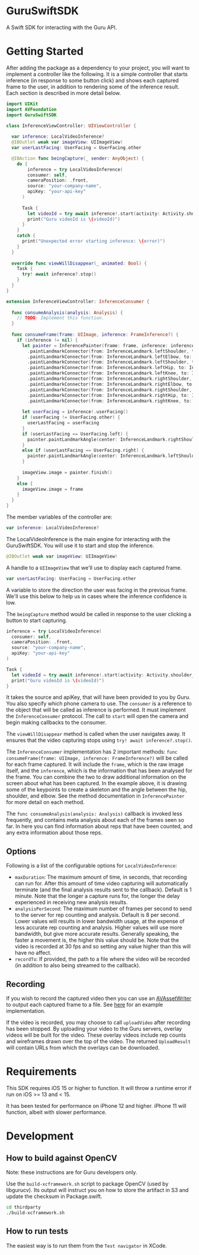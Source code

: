 # GuruSwiftSDK

A Swift SDK for interacting with the Guru API.

# Getting Started

After adding the package as a dependency to your project, you will want to implement a controller like the following.
It is a simple controller that starts inference (in response to some button click) and shows each captured frame
to the user, in addition to rendering some of the inference result. Each section is described in more detail below.

```swift
import UIKit
import AVFoundation
import GuruSwiftSDK

class InferenceViewController: UIViewController {
  
  var inference: LocalVideoInference?
  @IBOutlet weak var imageView: UIImageView!
  var userLastFacing: UserFacing = UserFacing.other

  @IBAction func beingCapture(_ sender: AnyObject) {
    do {
        inference = try LocalVideoInference(
        consumer: self,
        cameraPosition: .front,
        source: "your-company-name",
        apiKey: "your-api-key"
      )
      
      Task {
        let videoId = try await inference!.start(activity: Activity.shoulder_flexion)
        print("Guru videoId is \(videoId)")
      }
    }
    catch {
      print("Unexpected error starting inference: \(error)")
    }
  }
  
  override func viewWillDisappear(_ animated: Bool) {
    Task {
      try! await inference?.stop()
    }
  }
}

extension InferenceViewController: InferenceConsumer {
  
  func consumeAnalysis(analysis: Analysis) {
    // TODO: Implement this function.
  }
  
  func consumeFrame(frame: UIImage, inference: FrameInference?) {
    if (inference != nil) {
      let painter = InferencePainter(frame: frame, inference: inference!)
        .paintLandmarkConnector(from: InferenceLandmark.leftShoulder, to: InferenceLandmark.leftElbow)
        .paintLandmarkConnector(from: InferenceLandmark.leftElbow, to: InferenceLandmark.leftWrist)
        .paintLandmarkConnector(from: InferenceLandmark.leftShoulder, to: InferenceLandmark.leftHip)
        .paintLandmarkConnector(from: InferenceLandmark.leftHip, to: InferenceLandmark.leftKnee)
        .paintLandmarkConnector(from: InferenceLandmark.leftKnee, to: InferenceLandmark.leftAnkle)
        .paintLandmarkConnector(from: InferenceLandmark.rightShoulder, to: InferenceLandmark.rightElbow)
        .paintLandmarkConnector(from: InferenceLandmark.rightElbow, to: InferenceLandmark.rightWrist)
        .paintLandmarkConnector(from: InferenceLandmark.rightShoulder, to: InferenceLandmark.rightHip)
        .paintLandmarkConnector(from: InferenceLandmark.rightHip, to: InferenceLandmark.rightKnee)
        .paintLandmarkConnector(from: InferenceLandmark.rightKnee, to: InferenceLandmark.rightAnkle)
      
      let userFacing = inference!.userFacing()
      if (userFacing != UserFacing.other) {
        userLastFacing = userFacing
      }
      if (userLastFacing == UserFacing.left) {
        painter.paintLandmarkAngle(center: InferenceLandmark.rightShoulder, from: InferenceLandmark.rightHip, to: InferenceLandmark.rightElbow, clockwise: true)
      }
      else if (userLastFacing == UserFacing.right) {
        painter.paintLandmarkAngle(center: InferenceLandmark.leftShoulder, from: InferenceLandmark.leftHip, to: InferenceLandmark.leftElbow, clockwise: false)
      }
      
      imageView.image = painter.finish()
    }
    else {
      imageView.image = frame
    }
  }
}
```

The member variables of the controller are:

```swift
var inference: LocalVideoInference?
```
The LocalVideoInference is the main engine for interacting with the GuruSwiftSDK. You will use it to start and stop the inference.

```swift
@IBOutlet weak var imageView: UIImageView!
```
A handle to a `UIImageView` that we'll use to display each captured frame.

```swift
var userLastFacing: UserFacing = UserFacing.other
```
A variable to store the direction the user was facing in the previous frame.
We'll use this below to help us in cases where the inference confidence is low.

The `beingCapture` method would be called in response to the user clicking a button to start capturing.
```swift
inference = try LocalVideoInference(
  consumer: self,
  cameraPosition: .front,
  source: "your-company-name",
  apiKey: "your-api-key"
)

Task {
  let videoId = try await inference!.start(activity: Activity.shoulder_flexion)
  print("Guru videoId is \(videoId)")
}
```
It takes the source and apiKey, that will have been provided to you by Guru.
You also specify which phone camera to use. 
The `consumer` is a reference to the object that will be called as inference is
performed. It must implement the `InferenceConsumer` protocol.
The call to `start` will open the camera and begin making callbacks to the consumer.

The `viewWillDisappear` method is called when the user navigates away. It
ensures that the video capturing stops using `try! await inference?.stop()`.

The `InferenceConsumer` implementation has 2 important methods:
`func consumeFrame(frame: UIImage, inference: FrameInference?)` will be called 
for each frame captured. It will include the `frame`, which is the raw image itself,
and the `inference`, which is the information that has been analysed for the frame.
You can combine the two to draw additional information on the screen about what has
been captured. In the example above, it is drawing some of the keypoints to
create a skeleton and the angle between the hip, shoulder, and elbow. See the method
documentation in `InferencePainter` for more detail on each method.

The `func consumeAnalysis(analysis: Analysis)` callback is invoked less frequently,
and contains meta analysis about each of the frames seen so far. In here you can find
information about reps that have been counted, and any extra information about those
reps.

## Options
Following is a list of the configurable options for `LocalVideoInference`:
- `maxDuration`: The maximum amount of time, in seconds, that recording can run for. After this amount of time video capturing will automatically terminate (and the final analysis results sent to the callback). Default is 1 minute. Note that the longer a capture runs for, the longer the delay experienced in receiving new analysis results.
- `analysisPerSecond`: The maximum number of frames per second to send to the server for rep counting and analysis. Default is 8 per second. Lower values will results in lower bandwidth usage, at the expense of less accurate rep counting and analysis. Higher values will use more bandwidth, but give more accurate results. Generally speaking, the faster a movement is, the higher this value should be. Note that the video is recorded at 30 fps and so setting any value higher than this will have no affect.
- `recordTo`: If provided, the path to a file where the video will be recorded (in addition to also being streamed to the callback).

## Recording
If you wish to record the captured video then you can use an [AVAssetWriter](https://developer.apple.com/documentation/avfoundation/avassetwriter) to output each captured frame to a file. See [here](https://gist.github.com/yusuke024/b5cd3909d9d7f9e919291491f6b381f0#file-viewcontroller-swift-L82) for an example implementation.

If the video is recorded, you may choose to call `uploadVideo` after recording has been stopped.
By uploading your video to the Guru servers, overlay videos will be built for the video.
These overlay videos include rep counts and wireframes drawn over the top of the video.
The returned `UploadResult` will contain URLs from which the overlays can be downloaded.

# Requirements
This SDK requires iOS 15 or higher to function. It will throw a runtime error if
run on iOS >= 13 and < 15.

It has been tested for performance on iPhone 12 and higher. 
iPhone 11 will function, albeit with slower performance.

# Development

## How to build against OpenCV

Note: these instructions are for Guru developers only.

Use the `build-xcframework.sh` script to package OpenCV (used by libgurucv).
Its output will instruct you on how to store the artifact in S3 and update the
checksum in Package.swift.

```bash
cd thirdparty
./build-xcframework.sh
```

## How to run tests
The easiest way is to run them from the `Test navigator` in XCode.
